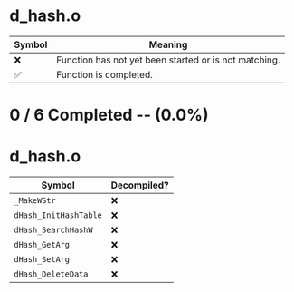 # d_hash.o
| Symbol | Meaning 
| ------------- | ------------- 
| :x: | Function has not yet been started or is not matching. 
| :white_check_mark: | Function is completed. 


# 0 / 6 Completed -- (0.0%)
# d_hash.o
| Symbol | Decompiled? |
| ------------- | ------------- |
| `_MakeWStr` | :x: |
| `dHash_InitHashTable` | :x: |
| `dHash_SearchHashW` | :x: |
| `dHash_GetArg` | :x: |
| `dHash_SetArg` | :x: |
| `dHash_DeleteData` | :x: |

